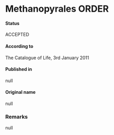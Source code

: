 Methanopyrales ORDER
=======

#### Status
ACCEPTED

#### According to
The Catalogue of Life, 3rd January 2011

#### Published in
null

#### Original name
null

### Remarks
null
